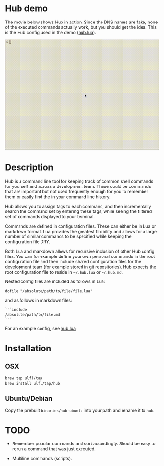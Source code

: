 # Hub demo

The movie below shows Hub in action. Since the DNS names are fake,
none of the executed commands actually work, but you should get the
idea. This is the Hub config used in the demo
([hub.lua](./example/hub.lua)).

![hub-demo](demo.gif)

# Description

Hub is a command line tool for keeping track of common shell commands
for yourself and across a development team. These could be commands
that are important but not used frequently enough for you to remember
them or easily find the in your command line history.

Hub allows you to assign tags to each command, and then incrementally
search the command set by entering these tags, while seeing the
filtered set of commands displayed to your terminal.

Commands are defined in configuration files. These can either be in
Lua or markdown format. Lua provides the greatest flixibility and
allows for a large number of similar commands to be specified while
keeping the configuration file DRY.

Both Lua and markdown allows for recursive inclusion of other Hub
config files. You can for example define your own personal commands in
the root configuration file and then include shared configuration
files for the development team (for example stored in git
repositories). Hub expects the root configuration file to reside in
`~/.hub.lua` or `~/.hub.md`.

Nested config files are included as follows in Lua:

    dofile "/absolute/path/to/file/file.lua"

and as follows in markdown files:

    ```include
    /absolute/path/to/file.md
    ```
For an example config, see [hub.lua](./example/hub.lua)

# Installation

## OSX

```bash
brew tap ulfl/tap
brew install ulfl/tap/hub
```


## Ubuntu/Debian

Copy the prebuilt `binaries/hub-ubuntu` into your path and rename it to `hub`.


# TODO

* Remember popular commands and sort accordingly. Should be easy to
  rerun a command that was just executed.

* Multiline commands (scripts).
